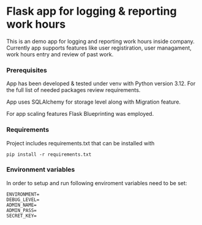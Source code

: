 # Flask app for logging & reporting work hours

This is an demo app for logging and reporting work hours inside company. Currently app supports features like user registiration, user managament, work hours entry and review of past work.


### Prerequisites

App has been developed & tested under venv with Python version 3.12. For the full list of needed packages review requirements. 

App uses SQLAlchemy for storage level along with Migration feature.

For app scaling features Flask Blueprinting was employed.


### Requirements

Project includes requirements.txt that can be installed with

```
pip install -r requirements.txt
```


### Environment variables

In order to setup and run following enviroment variables need to be set:

```
ENVIRONMENT=
DEBUG_LEVEL=
ADMIN_NAME=
ADMIN_PASS=
SECRET_KEY=
```
